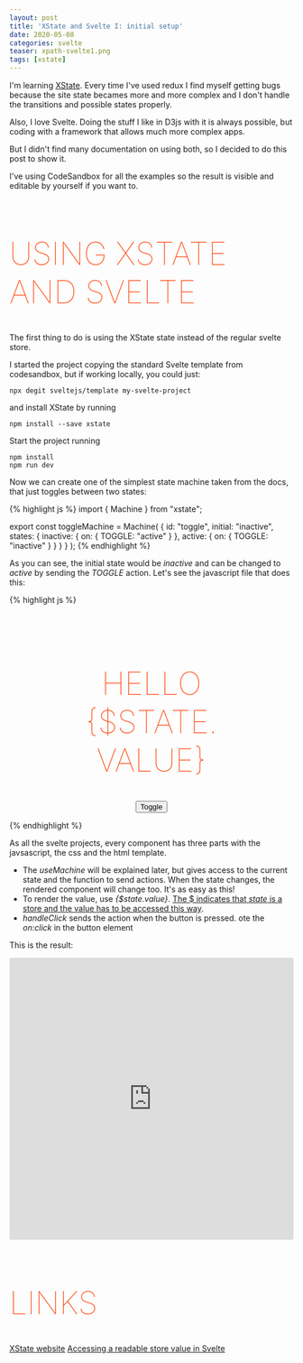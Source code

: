 ```yaml
---
layout: post
title: 'XState and Svelte I: initial setup'
date: 2020-05-08
categories: svelte
teaser: xpath-svelte1.png
tags: [xstate]
---
```


I'm learning [XState][xstate]. Every time I've used redux I find myself getting bugs because the site state becames more and more complex and I don't handle the transitions and possible states properly.

Also, I love Svelte. Doing the stuff I like in D3js with it is always possible, but coding with a framework that allows much more complex apps.

But I didn't find many documentation on using both, so I decided to do this post to show it.

I've using CodeSandbox for all the examples so the result is visible and editable by yourself if you want to.

# Using XState and Svelte

The first thing to do is using the XState state instead of the regular svelte store.

I started the project copying the standard Svelte template from codesandbox, but if working locally, you could just:

    npx degit sveltejs/template my-svelte-project

and install XState by running

    npm install --save xstate

Start the project running

    npm install
    npm run dev

Now we can create one of the simplest state machine taken from the docs, that just toggles between two states:

{% highlight js %}
import { Machine } from "xstate";

export const toggleMachine = Machine(
{
id: "toggle",
initial: "inactive",
states: {
inactive: {
on: { TOGGLE: "active" }
},
active: {
on: { TOGGLE: "inactive" }
}
}
}
);
{% endhighlight %}

As you can see, the initial state would be _inactive_ and can be changed to _active_ by sending the _TOGGLE_ action. Let's see the javascript file that does this:

{% highlight js %}

<script>
  import { useMachine } from "./useMachine";
  import { toggleMachine } from "./toggleMachine";

  const { state, send } = useMachine(toggleMachine);
  function handleClick() {
    send("TOGGLE");
  }
</script>

<style>
  main {
    text-align: center;
    padding: 1em;
    max-width: 240px;
    margin: 0 auto;
  }

  h1 {
    color: #ff3e00;
    text-transform: uppercase;
    font-size: 4em;
    font-weight: 100;
  }
</style>

<main>
  <h1>Hello {$state.value}</h1>
  <button on:click={handleClick}>Toggle</button>
</main>
{% endhighlight %}

As all the svelte projects, every component has three parts with the javsascript, the css and the html template.

- The _useMachine_ will be explained later, but gives access to the current state and the function to send actions. When the state changes, the rendered component will change too. It's as easy as this!
- To render the value, use _{$state.value}_. [The $ indicates that _state_ is a store and the value has to be accessed this way][readable store].
- _handleClick_ sends the action when the button is pressed. ote the _on:click_ in the button element

This is the result:

<iframe
     src="https://codesandbox.io/embed/traffic-lights-hello-xstate-zd2yl?fontsize=14&hidenavigation=1&module=%2FApp.svelte&theme=light"
     style="width:100%; height:500px; border:0; border-radius: 4px; overflow:hidden;"
     title="traffic-lights-hello-xstate"
     allow=""
     sandbox="allow-modals allow-forms allow-popups allow-scripts allow-same-origin"
   ></iframe>

# Links

[XState website][xstate]
[Accessing a readable store value in Svelte][readable store]

[xstate]: https://xstate.js.org/
[readable store]: https://svelte.dev/docs#4_Prefix_stores_with_$_to_access_their_values
